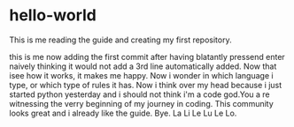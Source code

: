 # hello-world
This is me reading the guide and creating my first repository.

this is me now adding the first commit after having blatantly pressend enter naively thinking it would not add a 3rd line automatically added.
Now that isee how it works, it makes me happy.
Now i wonder in which language i type, or which type of rules it has.
Now i think over my head because i just started python yesterday and i should not think i'm a code god.You a re witnessing the verry beginning of my journey in coding.
This community looks great and i already like the guide.
Bye.
La Li Le Lu Le Lo.

